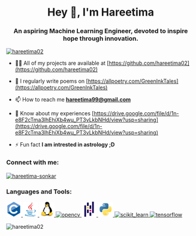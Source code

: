 <h1 align="center">Hey 👋, I'm Hareetima</h1>
<h3 align="center">An aspiring Machine Learning Engineer, devoted to inspire hope through innovation.</h3>

<p align="left"> <a href="https://github.com/ryo-ma/github-profile-trophy"><img src="https://github-profile-trophy.vercel.app/?username=hareetima02" alt="hareetima02" /></a> </p>

- 👨‍💻 All of my projects are available at [https://github.com/hareetima02](https://github.com/hareetima02)

- 📝 I regularly write poems on [https://allpoetry.com/GreenInkTales](https://allpoetry.com/GreenInkTales)

- 📫 How to reach me **hareetima99@gmail.com**

- 📄 Know about my experiences [https://drive.google.com/file/d/1n-e8F2cTma3lhEhiXb4wu_PT3vLkbNHd/view?usp=sharing](https://drive.google.com/file/d/1n-e8F2cTma3lhEhiXb4wu_PT3vLkbNHd/view?usp=sharing)

- ⚡ Fun fact **I am intrested in astrology ;D**

<h3 align="left">Connect with me:</h3>
<p align="left">
<a href="https://linkedin.com/in/hareetima-sonkar" target="blank"><img align="center" src="https://raw.githubusercontent.com/rahuldkjain/github-profile-readme-generator/master/src/images/icons/Social/linked-in-alt.svg" alt="hareetima-sonkar" height="30" width="40" /></a>
</p>

<h3 align="left">Languages and Tools:</h3>
<p align="left"> <a href="https://www.cprogramming.com/" target="_blank" rel="noreferrer"> <img src="https://raw.githubusercontent.com/devicons/devicon/master/icons/c/c-original.svg" alt="c" width="40" height="40"/> </a> <a href="https://www.java.com" target="_blank" rel="noreferrer"> <img src="https://raw.githubusercontent.com/devicons/devicon/master/icons/java/java-original.svg" alt="java" width="40" height="40"/> </a> <a href="https://www.linux.org/" target="_blank" rel="noreferrer"> <img src="https://raw.githubusercontent.com/devicons/devicon/master/icons/linux/linux-original.svg" alt="linux" width="40" height="40"/> </a> <a href="https://opencv.org/" target="_blank" rel="noreferrer"> <img src="https://www.vectorlogo.zone/logos/opencv/opencv-icon.svg" alt="opencv" width="40" height="40"/> </a> <a href="https://pandas.pydata.org/" target="_blank" rel="noreferrer"> <img src="https://raw.githubusercontent.com/devicons/devicon/2ae2a900d2f041da66e950e4d48052658d850630/icons/pandas/pandas-original.svg" alt="pandas" width="40" height="40"/> </a> <a href="https://www.python.org" target="_blank" rel="noreferrer"> <img src="https://raw.githubusercontent.com/devicons/devicon/master/icons/python/python-original.svg" alt="python" width="40" height="40"/> </a> <a href="https://scikit-learn.org/" target="_blank" rel="noreferrer"> <img src="https://upload.wikimedia.org/wikipedia/commons/0/05/Scikit_learn_logo_small.svg" alt="scikit_learn" width="40" height="40"/> </a> <a href="https://www.tensorflow.org" target="_blank" rel="noreferrer"> <img src="https://www.vectorlogo.zone/logos/tensorflow/tensorflow-icon.svg" alt="tensorflow" width="40" height="40"/> </a> </p>

<p><img align="center" src="https://github-readme-streak-stats.herokuapp.com/?user=hareetima02&" alt="hareetima02" /></p>
